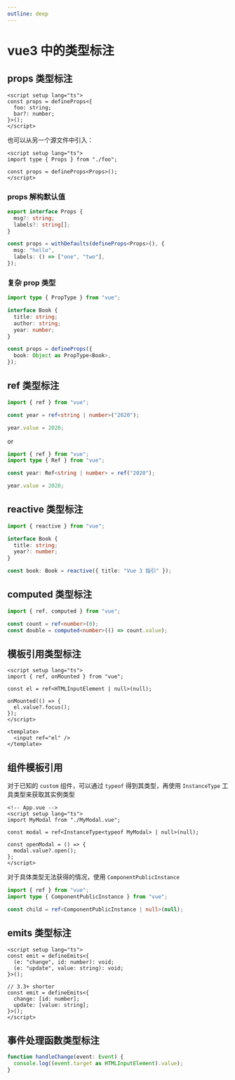 ```yaml
---
outline: deep
---
```


# vue3 中的类型标注

## props 类型标注

```vue
<script setup lang="ts">
const props = defineProps<{
  foo: string;
  bar?: number;
}>();
</script>
```

也可以从另一个源文件中引入：

```vue
<script setup lang="ts">
import type { Props } from "./foo";

const props = defineProps<Props>();
</script>
```

### props 解构默认值

```ts
export interface Props {
  msg?: string;
  labels?: string[];
}

const props = withDefaults(defineProps<Props>(), {
  msg: "hello",
  labels: () => ["one", "two"],
});
```

### 复杂 prop 类型

```ts
import type { PropType } from "vue";

interface Book {
  title: string;
  author: string;
  year: number;
}

const props = defineProps({
  book: Object as PropType<Book>,
});
```

## ref 类型标注

```ts
import { ref } from "vue";

const year = ref<string | number>("2020");

year.value = 2020;
```

or

```ts
import { ref } from "vue";
import type { Ref } from "vue";

const year: Ref<string | number> = ref("2020");

year.value = 2020;
```

## reactive 类型标注

```ts
import { reactive } from "vue";

interface Book {
  title: string;
  year?: number;
}

const book: Book = reactive({ title: "Vue 3 指引" });
```

## computed 类型标注

```ts
import { ref, computed } from "vue";

const count = ref<number>(0);
const double = computed<number>(() => count.value);
```

## 模板引用类型标注

```vue
<script setup lang="ts">
import { ref, onMounted } from "vue";

const el = ref<HTMLInputElement | null>(null);

onMounted(() => {
  el.value?.focus();
});
</script>

<template>
  <input ref="el" />
</template>
```

## 组件模板引用

对于已知的 `custom` 组件，可以通过 `typeof` 得到其类型，再使用 `InstanceType` 工具类型来获取其实例类型

```vue
<!-- App.vue -->
<script setup lang="ts">
import MyModal from "./MyModal.vue";

const modal = ref<InstanceType<typeof MyModal> | null>(null);

const openModal = () => {
  modal.value?.open();
};
</script>
```

对于具体类型无法获得的情况，使用 `ComponentPublicInstance`

```ts
import { ref } from "vue";
import type { ComponentPublicInstance } from "vue";

const child = ref<ComponentPublicInstance | null>(null);
```

## emits 类型标注

```vue
<script setup lang="ts">
const emit = defineEmits<{
  (e: "change", id: number): void;
  (e: "update", value: string): void;
}>();

// 3.3+ shorter
const emit = defineEmits<{
  change: [id: number];
  update: [value: string];
}>();
</script>
```

## 事件处理函数类型标注

```ts
function handleChange(event: Event) {
  console.log((event.target as HTMLInputElement).value);
}
```
